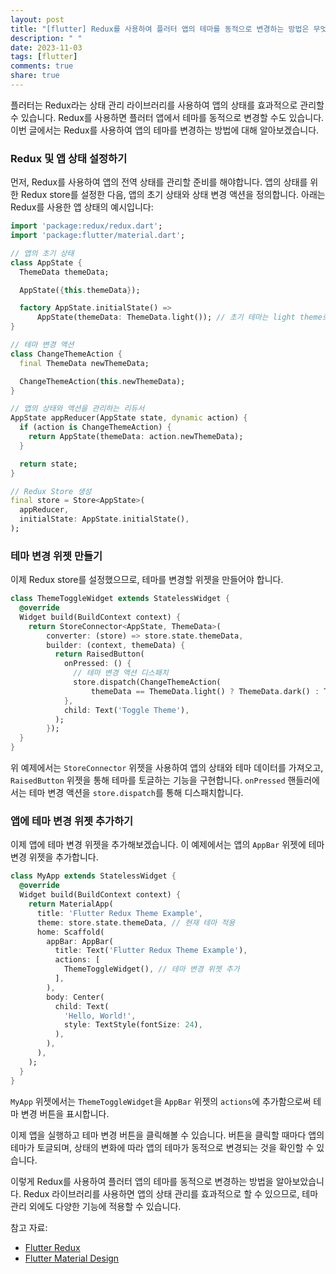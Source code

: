 ```yaml
---
layout: post
title: "[flutter] Redux를 사용하여 플러터 앱의 테마를 동적으로 변경하는 방법은 무엇인가요?"
description: " "
date: 2023-11-03
tags: [flutter]
comments: true
share: true
---
```


플러터는 Redux라는 상태 관리 라이브러리를 사용하여 앱의 상태를 효과적으로 관리할 수 있습니다. Redux를 사용하면 플러터 앱에서 테마를 동적으로 변경할 수도 있습니다. 이번 글에서는 Redux를 사용하여 앱의 테마를 변경하는 방법에 대해 알아보겠습니다.

### Redux 및 앱 상태 설정하기

먼저, Redux를 사용하여 앱의 전역 상태를 관리할 준비를 해야합니다. 앱의 상태를 위한 Redux store를 설정한 다음, 앱의 초기 상태와 상태 변경 액션을 정의합니다. 
아래는 Redux를 사용한 앱 상태의 예시입니다:

```dart
import 'package:redux/redux.dart';
import 'package:flutter/material.dart';

// 앱의 초기 상태
class AppState {
  ThemeData themeData;

  AppState({this.themeData});

  factory AppState.initialState() =>
      AppState(themeData: ThemeData.light()); // 초기 테마는 light theme로 설정
}

// 테마 변경 액션
class ChangeThemeAction {
  final ThemeData newThemeData;

  ChangeThemeAction(this.newThemeData);
}

// 앱의 상태와 액션을 관리하는 리듀서
AppState appReducer(AppState state, dynamic action) {
  if (action is ChangeThemeAction) {
    return AppState(themeData: action.newThemeData);
  }

  return state;
}

// Redux Store 생성
final store = Store<AppState>(
  appReducer,
  initialState: AppState.initialState(),
);

```

### 테마 변경 위젯 만들기

이제 Redux store를 설정했으므로, 테마를 변경할 위젯을 만들어야 합니다. 

```dart
class ThemeToggleWidget extends StatelessWidget {
  @override
  Widget build(BuildContext context) {
    return StoreConnector<AppState, ThemeData>(
        converter: (store) => store.state.themeData,
        builder: (context, themeData) {
          return RaisedButton(
            onPressed: () {
              // 테마 변경 액션 디스패치
              store.dispatch(ChangeThemeAction(
                  themeData == ThemeData.light() ? ThemeData.dark() : ThemeData.light()));
            },
            child: Text('Toggle Theme'),
          );
        });
  }
}
```

위 예제에서는 `StoreConnector` 위젯을 사용하여 앱의 상태와 테마 데이터를 가져오고, `RaisedButton` 위젯을 통해 테마를 토글하는 기능을 구현합니다. `onPressed` 핸들러에서는 테마 변경 액션을 `store.dispatch`를 통해 디스패치합니다.

### 앱에 테마 변경 위젯 추가하기

이제 앱에 테마 변경 위젯을 추가해보겠습니다. 이 예제에서는 앱의 `AppBar` 위젯에 테마 변경 위젯을 추가합니다.

```dart
class MyApp extends StatelessWidget {
  @override
  Widget build(BuildContext context) {
    return MaterialApp(
      title: 'Flutter Redux Theme Example',
      theme: store.state.themeData, // 현재 테마 적용
      home: Scaffold(
        appBar: AppBar(
          title: Text('Flutter Redux Theme Example'),
          actions: [
            ThemeToggleWidget(), // 테마 변경 위젯 추가
          ],
        ),
        body: Center(
          child: Text(
            'Hello, World!',
            style: TextStyle(fontSize: 24),
          ),
        ),
      ),
    );
  }
}
```

`MyApp` 위젯에서는 `ThemeToggleWidget`을 `AppBar` 위젯의 `actions`에 추가함으로써 테마 변경 버튼을 표시합니다. 

이제 앱을 실행하고 테마 변경 버튼을 클릭해볼 수 있습니다. 버튼을 클릭할 때마다 앱의 테마가 토글되며, 상태의 변화에 따라 앱의 테마가 동적으로 변경되는 것을 확인할 수 있습니다.

이렇게 Redux를 사용하여 플러터 앱의 테마를 동적으로 변경하는 방법을 알아보았습니다. Redux 라이브러리를 사용하면 앱의 상태 관리를 효과적으로 할 수 있으므로, 테마 관리 외에도 다양한 기능에 적용할 수 있습니다.

참고 자료:
- [Flutter Redux](https://pub.dev/packages/redux)
- [Flutter Material Design](https://flutter.dev/docs/development/ui/widgets/material)